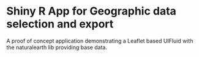 # Shiny R App for Geographic data selection and export

A proof of concept application demonstrating a Leaflet based UIFluid with the naturalearth lib providing base data.
